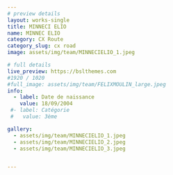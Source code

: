```yaml
---
# preview details
layout: works-single
title: MINNECI ELIO
name: MINNEC ELIO
category: CX Route
category_slug: cx road
image: assets/img/team/MINNECIELIO_1.jpeg

# full details
live_preview: https://bslthemes.com
#1920 / 1020
#full_image: assets/img/team/FELIXMOULIN_large.jpeg
info:
  - label: Date de naissance
    value: 18/09/2004
 #- label: Catégorie 
 #   value: 3ème

gallery:
  - assets/img/team/MINNECIELIO_1.jpeg
  - assets/img/team/MINNECIELIO_2.jpeg
  - assets/img/team/MINNECIELIO_3.jpeg


---
```

